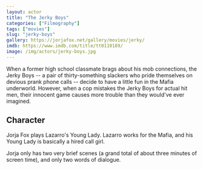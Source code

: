 ```yaml
---
layout: actor
title: "The Jerky Boys"
categories: ["Filmography"]
tags: ["movies"]
slug: "jerky-boys"
gallery: https://jorjafox.net/gallery/movies/jerky/
imdb: https://www.imdb.com/title/tt0110189/
image: /img/actors/jerky-boys.jpg
---
```


When a former high school classmate brags about his mob connections, the Jerky Boys -- a pair of thirty-something slackers who pride themselves on devious prank phone calls -- decide to have a little fun in the Mafia underworld. However, when a cop mistakes the Jerky Boys for actual hit men, their innocent game causes more trouble than they would've ever imagined.

## Character

Jorja Fox plays Lazarro's Young Lady. Lazarro works for the Mafia, and his Young Lady is basically a hired call girl.

Jorja only has two very brief scenes (a grand total of about three minutes of screen time), and only two words of dialogue.
